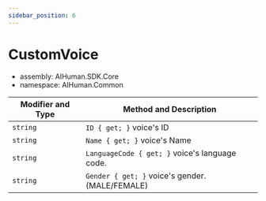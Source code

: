 ```yaml
---
sidebar_position: 6
---
```


# CustomVoice

- assembly: AIHuman.SDK.Core  
- namespace: AIHuman.Common  

| Modifier and Type | Method and Description                    |
| ----------------- | ----------------------------------------- |
| `string`          | `ID { get; }` voice's ID       |
| `string`          | `Name { get; }` voice's Name     |
| `string`          | `LanguageCode { get; }` voice's language code. |
| `string`          | `Gender { get; }` voice's gender. (MALE/FEMALE) |
